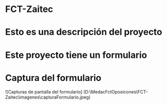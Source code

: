 # FCT-Zaitec
# Esto es una descripción del proyecto
# Este proyecto tiene un formulario
# Captura del formulario

![Capturas de pantalla del formulario] (D:\MedacFctOposicones\FCT-Zaitec\imagenes\capturaFormulario.jpeg)